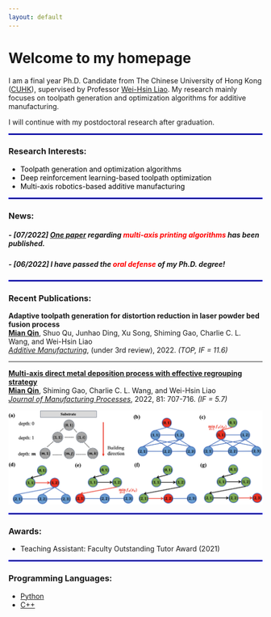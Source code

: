 ```yaml
---
layout: default
---
```


# **Welcome to my homepage**
I am a final year Ph.D. Candidate from The Chinese University of Hong Kong ([CUHK](https://www.cuhk.edu.hk/english/index.html)), supervised by Professor [Wei-Hsin Liao](https://www4.mae.cuhk.edu.hk/peoples/liao-wei-hsin/). My research mainly focuses on toolpath generation and optimization algorithms for additive manufacturing. 

I will continue with my postdoctoral research after graduation. 

<hr style="border:1px solid blue"> 

### **Research Interests:**
- <font color=black> Toolpath generation and optimization algorithms </font> 
- <font color=black> Deep reinforcement learning-based toolpath optimization </font> 
- <font color=black> Multi-axis robotics-based additive manufacturing </font> 

<hr style="border:1px solid blue"> 

### **News:** 

##### - *[07/2022]* [One paper](https://doi.org/10.1016/j.jmapro.2022.07.024) regarding <font color=red> multi-axis printing algorithms </font> has been published. 
##### - *[06/2022]* I have passed the <font color=red> oral defense </font> of my Ph.D. degree!   


<p style = "margin:20px"></p>
<hr style="border:1px solid blue"> 

### **Recent Publications:**  

**Adaptive toolpath generation for distortion reduction in laser powder bed fusion process**    
**<u>Mian Qin</u>**, Shuo Qu, Junhao Ding, Xu Song, Shiming Gao, Charlie C. L. Wang, and Wei-Hsin Liao  
*[Additive Manufacturing](https://www.sciencedirect.com/journal/additive-manufacturing)*, (under 3rd review), 2022. *(TOP, IF = 11.6)*   

---

**[Multi-axis direct metal deposition process with effective regrouping strategy](https://doi.org/10.1016/j.jmapro.2022.07.024)**     
**<u>Mian Qin</u>**, Shiming Gao, Charlie C. L. Wang, and Wei-Hsin Liao    
*[Journal of Manufacturing Processes](https://www.sciencedirect.com/journal/journal-of-manufacturing-processes)*, 2022, 81: 707-716. *(IF = 5.7)* 
 
<img src="assets/img/multi-axis.jpg" alt="drawing" width="520"/>    
  
<hr style="border:1px solid blue"> 

### **Awards:**
- Teaching Assistant: Faculty Outstanding Tutor Award (2021) 

<hr style="border:1px solid blue"> 

### **Programming Languages:**
- [Python](https://docs.python.org/3.10/tutorial/index.html)   
- [C++](http://isocpp.github.io/CppCoreGuidelines/CppCoreGuidelines#c-core-guidelines)



